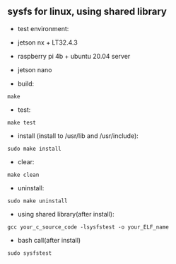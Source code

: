 ## sysfs for linux, using shared library 

- test environment:

* jetson nx + LT32.4.3

* raspberry pi 4b + ubuntu 20.04 server

* jetson nano

- build:
```
make
```

- test:
```
make test
```

- install (install to /usr/lib and /usr/include):
```
sudo make install
```

- clear:
```
make clean
```

- uninstall:
```
sudo make uninstall
```

- using shared library(after install):
```
gcc your_c_source_code -lsysfstest -o your_ELF_name
```

- bash call(after install)
```
sudo sysfstest
```
